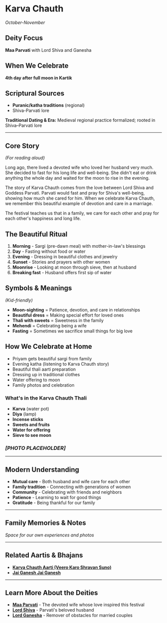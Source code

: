 # Karva Chauth
*October-November*

## Deity Focus
**Maa Parvati** with Lord Shiva and Ganesha

## When We Celebrate
**4th day after full moon in Kartik**

## Scriptural Sources
- **Puranic/katha traditions** (regional)
- Shiva-Parvati lore

**Traditional Dating & Era:** Medieval regional practice formalized; rooted in Shiva–Parvati lore

---

## Core Story
*(For reading aloud)*

Long ago, there lived a devoted wife who loved her husband very much. She decided to fast for his long life and well-being. She didn't eat or drink anything the whole day and waited for the moon to rise in the evening.

The story of Karva Chauth comes from the love between Lord Shiva and Goddess Parvati. Parvati would fast and pray for Shiva's well-being, showing how much she cared for him. When we celebrate Karva Chauth, we remember this beautiful example of devotion and care in a marriage.

The festival teaches us that in a family, we care for each other and pray for each other's happiness and long life.

## The Beautiful Ritual

1. **Morning** - Sargi (pre-dawn meal) with mother-in-law's blessings
2. **Day** - Fasting without food or water
3. **Evening** - Dressing in beautiful clothes and jewelry
4. **Sunset** - Stories and prayers with other women
5. **Moonrise** - Looking at moon through sieve, then at husband
6. **Breaking fast** - Husband offers first sip of water

## Symbols & Meanings
*(Kid-friendly)*

- **Moon-sighting** = Patience, devotion, and care in relationships
- **Beautiful dress** = Making special effort for loved ones
- **Thali with sweets** = Sweetness in the family
- **Mehendi** = Celebrating being a wife
- **Fasting** = Sometimes we sacrifice small things for big love

## How We Celebrate at Home

- Priyam gets beautiful sargi from family
- Evening katha (listening to Karva Chauth story)
- Beautiful thali aarti preparation
- Dressing up in traditional clothes
- Water offering to moon
- Family photos and celebration

### What's in the Karva Chauth Thali
- **Karva** (water pot)
- **Diya** (lamp)
- **Incense sticks**
- **Sweets and fruits**
- **Water for offering**
- **Sieve to see moon**

### *[PHOTO PLACEHOLDER]*

---

## Modern Understanding

- **Mutual care** - Both husband and wife care for each other
- **Family tradition** - Connecting with generations of women
- **Community** - Celebrating with friends and neighbors
- **Patience** - Learning to wait for good things
- **Gratitude** - Being thankful for our family

---

## Family Memories & Notes
*Space for our own experiences and photos*

---

## Related Aartis & Bhajans

- **[Karva Chauth Aarti (Veero Karo Shravan Suno)](../section2-aartis-bhajans/09-karva-chauth-aarti.md)**
- **[Jai Ganesh Jai Ganesh](../section2-aartis-bhajans/06-jai-ganesh.md)**

---

## Learn More About the Deities

- **[Maa Parvati](../section3-deities/08-maa-parvati.md)** - The devoted wife whose love inspired this festival
- **[Lord Shiva](../section3-deities/01-lord-shiva.md)** - Parvati's beloved husband
- **[Lord Ganesha](../section3-deities/03-lord-ganesha.md)** - Remover of obstacles for married couples